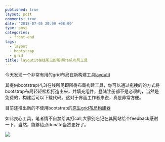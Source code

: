 ```yaml
---
published: true
layout: post
comments: true
date: '2018-07-05 20:00 +08:00'
type: post
categories:
  - front-end
tags:
  - layout
  - bootstrap
  - grid
title: layoutit在线所见即所得html布局工具
---
```


今天发现一个非常有用的grid布局在新构建工具[layoutit](https://www.layoutit.com/build)

其提供bootstrap(4,3)在线所见即所得布局构建工具，你可以通过拖拽的的方式将bootstrap布局轻轻松松打造出来，并填充组件，登陆注册都不是必须的，当然是免费的，构建后可以下载代码。这对于界面工作者来说，真是非常方便。

目前还推出新的不使用bootstrap的[原生grid布局构建器](https://www.layoutit.com/grid)

如此良心工具，笔者情不自禁给其打call,大家别忘记在其网站给个feedback感谢一下，当然，能够给点donate当然更好了。

![](https://res.cloudinary.com/cpress/image/upload/w_1280,e_sharpen:60/gi3wyxg7akjzjucst92z.jpg)
